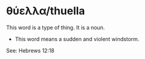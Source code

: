 # θύελλα/thuella
This word is a type of thing. It is a noun.

* This word means a sudden and violent windstorm.

See: Hebrews 12:18
